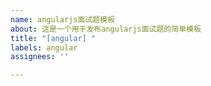 ```yaml
---
name: angularjs面试题模板
about: 这是一个用于发布angularjs面试题的简单模板
title: "[angular] "
labels: angular
assignees: ''

---
```



